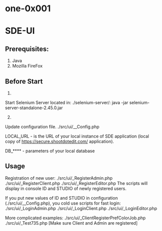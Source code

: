 # one-0x001

# SDE-UI

## Prerequisites:
1. Java
2. Mozilla FireFox

## Before Start
1.
Start Selenium Server located in: ./selenium-server/:
java -jar selenium-server-standalone-2.45.0.jar

2.
Update configuration file.
./src/ui/__Config.php

LOCAL_URL - is the URL of your local instance of SDE application
(local copy of https://secure.shootdotedit.com/ application).

DB_**** - parameters of your local database

## Usage
Registration of new user:
    ./src/ui/_RegisterAdmin.php
    ./src/ui/_RegisterClient.php
    ./src/ui/_RegisterEditor.php
The scripts will display in console ID and STUDIO of newly registered users.

If you put new values of ID and STUDIO in configuration (./src/ui/__Config.php),
you cold use scripts for fast login:
    ./src/ui/_LoginAdmin.php
    ./src/ui/_LoginClient.php
    ./src/ui/_LoginEditor.php

More complicated examples:
    ./src/ui/_ClientRegisterPrefColorJob.php
    ./src/ui/_Test735.php [Make sure Client and Admin are registered]
